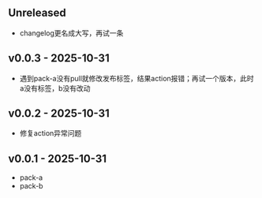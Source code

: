 
## Unreleased

- changelog更名成大写，再试一条

## v0.0.3 - 2025-10-31
- 遇到pack-a没有pull就修改发布标签，结果action报错；再试一个版本，此时a没有标签，b没有改动

## v0.0.2 - 2025-10-31
- 修复action异常问题

## v0.0.1 - 2025-10-31

- pack-a
- pack-b